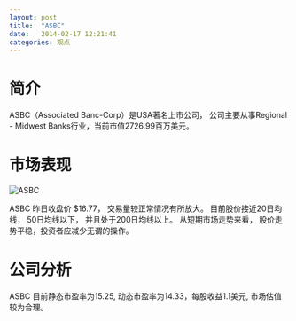 ```yaml
---
layout: post
title:  "ASBC"
date:   2014-02-17 12:21:41
categories: 观点
---
```


# 简介
ASBC（Associated Banc-Corp）是USA著名上市公司，
公司主要从事Regional - Midwest Banks行业，当前市值2726.99百万美元。

# 市场表现

![ASBC](http://finviz.com/chart.ashx?t=ASBC&ty=c&ta=1&p=d&s=l)

ASBC 昨日收盘价 $16.77，
交易量较正常情况有所放大。
目前股价接近20日均线，
50日均线以下，
并且处于200日均线以上。
从短期市场走势来看，
股价走势平稳，投资者应减少无谓的操作。

# 公司分析
ASBC 目前静态市盈率为15.25, 动态市盈率为14.33，每股收益1.1美元,
市场估值较为合理。
